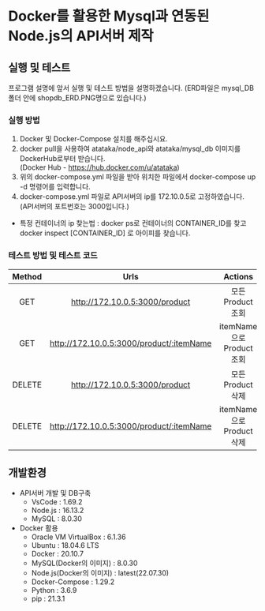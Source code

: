 # Docker를 활용한 Mysql과 연동된 Node.js의 API서버 제작

## 실행 및 테스트
프로그램 설명에 앞서 실행 및 테스트 방법을 설명하겠습니다.
(ERD파일은 mysql_DB폴더 안에 shopdb_ERD.PNG명으로 있습니다.)

### 실행 방법
  1. Docker 및 Docker-Compose 설치를 해주십시요.
  2. docker pull을 사용하여 atataka/node_api와 atataka/mysql_db 이미지를 DockerHub로부터 받습니다.   
      (Docker Hub - https://hub.docker.com/u/atataka)
  3. 위의 docker-compose.yml 파일을 받아 위치한 파일에서 docker-compose up -d 명령어를 입력합니다.
  4. docker-compose.yml 파일로 API서버의 ip를 172.10.0.5로 고정하였습니다.(API서버의 포트번호는 3000입니다.)
  - 특정 컨테이너의 ip 찾는법 : docker ps로 컨테이너의 CONTAINER_ID를 찾고 docker inspect [CONTAINER_ID] 로 아이피를 찾습니다.
  
### 테스트 방법 및 테스트 코드
|Method|Urls|Actions|
|:-----:|:-----:|:-----:|
|GET|http://172.10.0.5:3000/product|모든 Product 조회
|GET|http://172.10.0.5:3000/product/:itemName|itemName으로 Product 조회
|DELETE|http://172.10.0.5:3000/product|모든 Product 삭제
|DELETE|http://172.10.0.5:3000/product/:itemName|itemName으로 Product 삭제
      
## 개발환경
* API서버 개발 및 DB구축
  - VsCode : 1.69.2
  - Node.js : 16.13.2
  - MySQL : 8.0.30
* Docker 활용
  - Oracle VM VirtualBox : 6.1.36
  - Ubuntu : 18.04.6 LTS
  - Docker : 20.10.7
  - MySQL(Docker의 이미지) : 8.0.30
  - Node.js(Docker의 이미지) : latest(22.07.30)
  - Docker-Compose : 1.29.2
  - Python : 3.6.9
  - pip : 21.3.1
